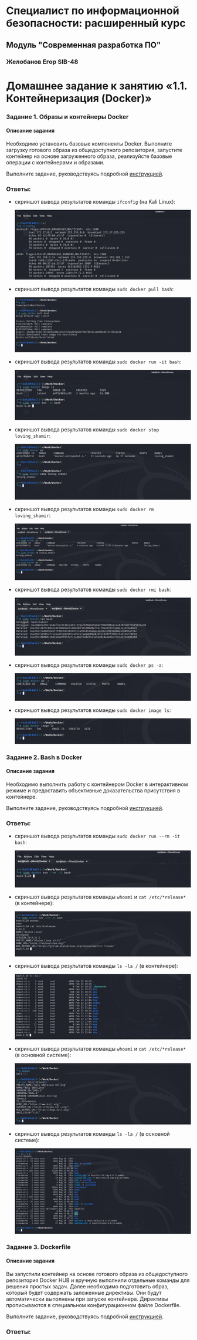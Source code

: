 # Специалист по информационной безопасности: расширенный курс
## Модуль "Современная разработка ПО"
### Желобанов Егор SIB-48

# Домашнее задание к занятию «1.1. Контейнеризация (Docker)»

### Задание 1. Образы и контейнеры Docker

#### Описание задания

Необходимо установить базовые компоненты Docker. Выполните загрузку готового образа из общедоступного репозитория,
запустите контейнер на основе загруженного образа, реализуйсте базовые операции с контейнерами и образами.

Выполните задание, руководствуясь подробной [инструкцией](https://github.com/netology-code/ibdev-homeworks/blob/master/01_docker_new/task/docker.md).

### Ответы:

* скриншот вывода результатов команды `ifconfig` (на Kali Linux):

    ![](assets/task01/1_ifconfig.jpg)

* скриншот вывода результатов команды `sudo docker pull bash`:

  ![](assets/task01/2_pull_bash.jpg)

* скриншот вывода результатов команды `sudo docker run -it bash`:

  ![](assets/task01/3_run_bash.jpg)

* скриншот вывода результатов команды `sudo docker stop loving_shamir`:

  ![](assets/task01/4_stop_container.jpg)

* скриншот вывода результатов команды `sudo docker rm loving_shamir`:

  ![](assets/task01/5_rm_container.jpg)

* скриншот вывода результатов команды `sudo docker rmi bash`:

  ![](assets/task01/6_rmi_bash.jpg)

* скриншот вывода результатов команды `sudo docker ps -a`:

  ![](assets/task01/7_ps_a.jpg)

* скриншот вывода результатов команды `sudo docker image ls`:

  ![](assets/task01/8_image_ls.jpg)

### Задание 2. Bash в Docker

#### Описание задания

Необходимо выполнить работу с контейнером Docker в интерактивном режиме и предоставить объективные доказательства 
присутствия в контейнере.

Выполните задание, руководствуясь подробной [инструкцией](https://github.com/netology-code/ibdev-homeworks/blob/master/01_docker_new/task/bash.md).

### Ответы:

* скриншот вывода результатов команды `sudo docker run --rm -it bash`:

  ![](assets/task02/1_run_rm_bash.jpg)

* скриншот вывода результатов команды `whoami` и `cat /etc/*release*` (в контейнере):

  ![](assets/task02/2_whoami_cat.jpg)

* скриншот вывода результатов команды `ls -la /` (в контейнере):

  ![](assets/task02/3_ls_la.jpg)

* скриншот вывода результатов команды `whoami` и `cat /etc/*release*` (в основной системе):

  ![](assets/task02/4_whoami_cat_host.jpg)

* скриншот вывода результатов команды `ls -la /` (в основной системе):

  ![](assets/task02/5_ls_la_host.jpg)

### Задание 3. Dockerfile

#### Описание задания

Вы запустили контейнер на основе готового образа из общедоступного репозитория Docker HUB и вручную выполнили отдельные 
команды для решения простых задач. Далее необходимо подготовить образ, который будет содержать заложенные директивы. 
Они будут автоматически выполнены при запуске контейнера. Директивы прописываются в специальном конфигурационном файле Dockerfile.

Выполните задание, руководствуясь подробной [инструкцией](https://github.com/netology-code/ibdev-homeworks/blob/master/01_docker_new/task/dockerfile.md).

### Ответы:

